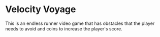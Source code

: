 # Velocity Voyage

This is an endless runner video game that has obstacles that the player needs
to avoid and coins to increase the player's score.
